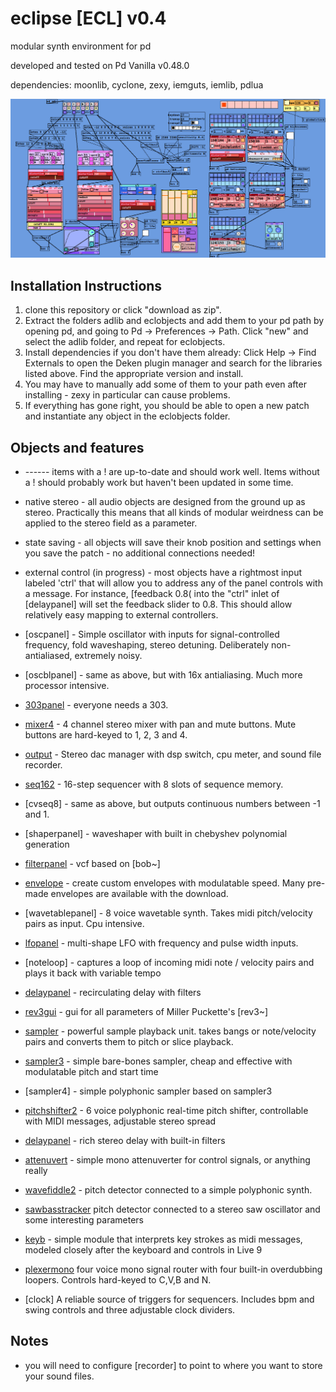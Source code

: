 # eclipse [ECL] v0.4
modular synth environment for pd   

developed and tested on Pd Vanilla v0.48.0  

dependencies: moonlib, cyclone, zexy, iemguts, iemlib, pdlua  

![ecl 0.4](ecl0r4screenshot.png)

## Installation Instructions

1. clone this repository or click "download as zip". 
2. Extract the folders adlib and eclobjects and add them to your pd path by opening pd, and going to Pd -> Preferences -> Path. Click "new" and select the adlib folder, and repeat for eclobjects.
3. Install dependencies if you don't have them already: Click Help -> Find Externals to open the Deken plugin manager and search for the libraries listed above. Find the appropriate version and install. 
4. You may have to manually add some of them to your path even after installing - zexy in particular can cause problems. 
5. If everything has gone right, you should be able to open a new patch and instantiate any object in the eclobjects folder. 

## Objects and features

* ------ items with a ! are up-to-date and should work well. Items without a ! should probably work but haven't been updated in some time.

* native stereo - all audio objects are designed from the ground up as stereo. Practically this means that all kinds of modular weirdness can be applied to the stereo field as a parameter.
* state saving  - all objects will save their knob position and settings when you save the patch - no additional connections needed!
* external control (in progress) - most objects have a rightmost input labeled 'ctrl' that will allow you to address any of the panel controls with a message. For instance, [feedback 0.8( into the "ctrl" inlet of [delaypanel] will set the feedback slider to 0.8. This should allow relatively easy mapping to external controllers. 
* [oscpanel] - Simple oscillator with inputs for signal-controlled frequency, fold waveshaping, stereo detuning. Deliberately non-antialiased, extremely noisy.
* [oscblpanel] - same as above, but with 16x antialiasing. Much more processor intensive. 
* [303panel](!) - everyone needs a 303. 
* [mixer4](!) - 4 channel stereo mixer with pan and mute buttons. Mute buttons are hard-keyed to 1, 2, 3 and 4.
* [output](!) - Stereo dac manager with dsp switch, cpu meter, and sound file recorder.
* [seq162](!) - 16-step sequencer with 8 slots of sequence memory.  
* [cvseq8] - same as above, but outputs continuous numbers between -1 and 1. 
* [shaperpanel] - waveshaper with built in chebyshev polynomial generation
* [filterpanel](!) - vcf based on [bob~]
* [envelope](!) - create custom envelopes with modulatable speed. Many pre-made envelopes are available with the download. 
* [wavetablepanel] - 8 voice wavetable synth. Takes midi pitch/velocity pairs as input. Cpu intensive. 
* [lfopanel](!) - multi-shape LFO with frequency and pulse width inputs.  
* [noteloop] - captures a loop of incoming midi note / velocity pairs and plays it back with variable tempo
* [delaypanel](!) - recirculating delay with filters
* [rev3gui](!) - gui for all parameters of Miller Puckette's [rev3~]
* [sampler](!) - powerful sample playback unit. takes bangs or note/velocity pairs and converts them to pitch or slice playback. 
* [sampler3](!) - simple bare-bones sampler, cheap and effective with modulatable pitch and start time
* [sampler4] - simple polyphonic sampler based on sampler3
* [pitchshifter2](!) - 6 voice polyphonic real-time pitch shifter, controllable with MIDI messages, adjustable stereo spread
* [delaypanel](!) - rich stereo delay with built-in filters
* [attenuvert](!) - simple mono attenuverter for control signals, or anything really
* [wavefiddle2](!) - pitch detector connected to a simple polyphonic synth. 
* [sawbasstracker](!) pitch detector connected to a stereo saw oscillator and some interesting parameters
* [keyb](!) - simple module that interprets key strokes as midi messages, modeled closely after the keyboard and controls in Live 9
* [plexermono](!) four voice mono signal router with four built-in overdubbing loopers. Controls hard-keyed to C,V,B and N. 
* [clock] A reliable source of triggers for sequencers. Includes bpm and swing controls and three adjustable clock dividers.


## Notes

* you will need to configure [recorder] to point to where you want to store your sound files.

